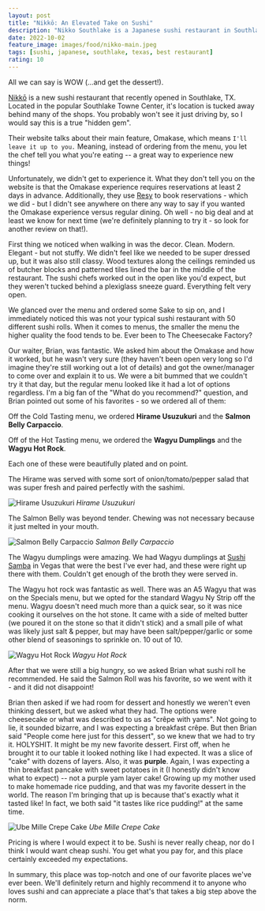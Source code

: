 ```yaml
---
layout: post
title: "Nikkō: An Elevated Take on Sushi"
description: "Nikko Southlake is a Japanese sushi restaurant in Southlake TX with great food and great atmosphere!"
date: 2022-10-02
feature_image: images/food/nikko-main.jpeg 
tags: [sushi, japanese, southlake, texas, best restaurant]
rating: 10
---
```


All we can say is WOW (...and get the dessert!). 

<!--more-->

[Nikkō](https://www.nikkosouthlake.com/) is a new sushi restaurant that recently opened in Southlake, TX. Located in the popular Southlake Towne Center, it's location is tucked away behind many of the shops. You probably won't see it just driving by, so I would say this is a true "hidden gem".  

Their website talks about their main feature, Omakase, which means `I'll leave it up to you.` Meaning, instead of ordering from the menu, you let the chef tell you what you're eating -- a great way to experience new things!

Unfortunately, we didn't get to experience it. What they don't tell you on the website is that the Omakase experience requires reservations at least 2 days in advance. Additionally, they use [Resy](https://resy.com/) to book reservations - which we did - but I didn't see anywhere on there any way to say if you wanted the Omakase experience versus regular dining. Oh well - no big deal and at least we know for next time (we're definitely planning to try it - so look for another review on that!).

First thing we noticed when walking in was the decor. Clean. Modern. Elegant - but not stuffy. We didn't feel like we needed to be super dressed up, but it was also still classy. Wood textures along the ceilings reminded us of butcher blocks and patterned tiles lined the bar in the middle of the restaurant. The sushi chefs worked out in the open like you'd expect, but they weren't tucked behind a plexiglass sneeze guard. Everything felt very open. 

We glanced over the menu and ordered some Sake to sip on, and I immediately noticed this was not your typical sushi restaurant with 50 different sushi rolls. When it comes to menus, the smaller the menu the higher quality the food tends to be. Ever been to The Cheesecake Factory? 

Our waiter, Brian, was fantastic. We asked him about the Omakase and how it worked, but he wasn't very sure (they haven't been open very long so I'd imagine they're still working out a lot of details) and got the owner/manager to come over and explain it to us. We were a bit bummed that we couldn't try it that day, but the regular menu looked like it had a lot of options regardless. I'm a big fan of the "What do you recommend?" question, and Brian pointed out some of his favorites - so we ordered all of them:

Off the Cold Tasting menu, we ordered **Hirame Usuzukuri** and the **Salmon Belly Carpaccio**.

Off of the Hot Tasting menu, we ordered the **Wagyu Dumplings** and the **Wagyu Hot Rock**.

Each one of these were beautifully plated and on point. 

The Hirame was served with some sort of onion/tomato/pepper salad that was super fresh and paired perfectly with the sashimi.

![Hirame Usuzukuri](images/food/nikko-hirame-usuzukuri.jpg)
*Hirame Usuzukuri*

The Salmon Belly was beyond tender. Chewing was not necessary because it just melted in your mouth. 

![Salmon Belly Carpaccio](images/food/nikko-salmon-belly-carpaccio.jpg)
*Salmon Belly Carpaccio*

The Wagyu dumplings were amazing. We had Wagyu dumplings at [Sushi Samba](https://www.sushisamba.com/locations/usa/las-vegas) in Vegas that were the best I've ever had, and these were right up there with them. Couldn't get enough of the broth they were served in.

The Wagyu hot rock was fantastic as well. There was an A5 Wagyu that was on the Specials menu, but we opted for the standard Wagyu Ny Strip off the menu. Wagyu doesn't need much more than a quick sear, so it was nice cooking it ourselves on the hot stone. It came with a side of melted butter (we poured it on the stone so that it didn't stick) and a small pile of what was likely just salt & pepper, but may have been salt/pepper/garlic or some other blend of seasonings to sprinkle on. 10 out of 10.

![Wagyu Hot Rock](images/food/nikko-wagyu.jpg)
*Wagyu Hot Rock*

After that we were still a big hungry, so we asked Brian what sushi roll he recommended. He said the Salmon Roll was his favorite, so we went with it - and it did not disappoint!

Brian then asked if we had room for dessert and honestly we weren't even thinking dessert, but we asked what they had. The options were cheesecake or what was described to us as "crêpe with yams". Not going to lie, it sounded bizarre, and I was expecting a breakfast crêpe. But then Brian said "People come here just for this dessert", so we knew that we had to try it. HOLYSHIT. It might be my new favorite dessert. First off, when he brought it to our table it looked nothing like I had expected. It was a slice of "cake" with dozens of layers. Also, it was **purple**. Again, I was expecting a thin breakfast pancake with sweet potatoes in it (I honestly didn't know what to expect) -- not a purple yam layer cake! Growing up my mother used to make homemade rice pudding, and that was my favorite dessert in the world. The reason I'm bringing that up is because that's exactly what it tasted like! In fact, we both said "it tastes like rice pudding!" at the same time. 

![Ube Mille Crepe Cake](images/food/nikko-ube-mille-crepe-cake.jpg)
*Ube Mille Crepe Cake*

Pricing is where I would expect it to be. Sushi is never really cheap, nor do I think I would want cheap sushi. You get what you pay for, and this place certainly exceeded my expectations. 

In summary, this place was top-notch and one of our favorite places we've ever been. We'll definitely return and highly recommend it to anyone who loves sushi and can appreciate a place that's that takes a big step above the norm. 